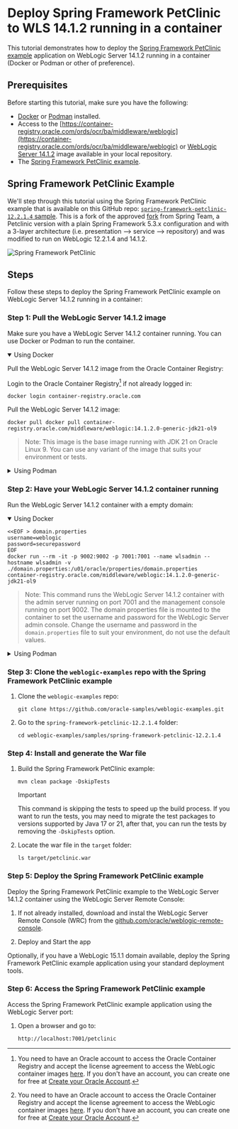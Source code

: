 # Deploy Spring Framework PetClinic to WLS 14.1.2 running in a container

This tutorial demonstrates how to deploy the [Spring Framework PetClinic example](/samples/spring-framework-petclinic-12.2.1.4/) application on WebLogic Server 14.1.2 running in a container (Docker or Podman or other of preference).

## Prerequisites

Before starting this tutorial, make sure you have the following:

- [Docker](https://docs.docker.com/get-docker/) or [Podman](https://podman.io/getting-started/installation) installed.
- Access to the [https://container-registry.oracle.com/ords/ocr/ba/middleware/weblogic](https://container-registry.oracle.com/ords/ocr/ba/middleware/weblogic) or [WebLogic Server 14.1.2](https://www.oracle.com/middleware/technologies/weblogic-server-installers-downloads.html) image available in your local repository.
- The [Spring Framework PetClinic example](/samples/spring-framework-petclinic-12.2.1.4/).

## Spring Framework PetClinic Example

We'll step through this tutorial using the Spring Framework PetClinic example that is available on this GitHub repo: [`spring-framework-petclinic-12.2.1.4` sample](../../../samples/spring-framework-petclinic-12.2.1.4/). This is a fork of the approved [fork](https://github.com/spring-petclinic/spring-framework-petclinic/tree/5.3.x) from Spring Team, a Petclinic version with a plain Spring Framework 5.3.x configuration and with a 3-layer architecture (i.e. presentation --> service --> repository) and was modified to run on WebLogic 12.2.1.4 and 14.1.2.

![Spring Framework PetClinic](https://cloud.githubusercontent.com/assets/838318/19727082/2aee6d6c-9b8e-11e6-81fe-e889a5ddfded.png)

## Steps

Follow these steps to deploy the Spring Framework PetClinic example on WebLogic Server 14.1.2 running in a container:

### Step 1: Pull the WebLogic Server 14.1.2 image

Make sure you have a WebLogic Server 14.1.2 container running. You can use Docker or Podman to run the container.

<details open>

<summary>Using Docker</summary>

Pull the WebLogic Server 14.1.2 image from the Oracle Container Registry:

  Login to the Oracle Container Registry[^ocrlogin] if not already logged in:

  ```shell
  docker login container-registry.oracle.com
  ```

  Pull the WebLogic Server 14.1.2 image:

  ```shell
  docker pull docker pull container-registry.oracle.com/middleware/weblogic:14.1.2.0-generic-jdk21-ol9
  ```

  > Note: This image is the base image running with JDK 21 on Oracle Linux 9. You can use any variant of the image that suits your environment or tests.

</details>

<details>

<summary>Using Podman</summary>

Pull the WebLogic Server 14.1.2 image from the Oracle Container Registry:

  Login to the Oracle Container Registry[^ocrlogin] if not already logged in:

  ```shell
  podman login container-registry.oracle.com
  ```

  Pull the WebLogic Server 14.1.2 image:

  ```shell
  podman pull docker pull container-registry.oracle.com/middleware/weblogic:14.1.2.0-generic-jdk21-ol9
  ```

  > Note: This image is the base image running with JDK 21 on Oracle Linux 9. You can use any variant of the image that suits your environment or tests.

</details>

### Step 2: Have your WebLogic Server 14.1.2 container running

Run the WebLogic Server 14.1.2 container with a empty domain:

<details open>

<summary>Using Docker</summary>

```shell
<<EOF > domain.properties
username=weblogic
password=securepassword
EOF
docker run --rm -it -p 9002:9002 -p 7001:7001 --name wlsadmin --hostname wlsadmin -v ./domain.properties:/u01/oracle/properties/domain.properties container-registry.oracle.com/middleware/weblogic:14.1.2.0-generic-jdk21-ol9
```

> Note: This command runs the WebLogic Server 14.1.2 container with the admin server running on port 7001 and the management console running on port 9002. The domain properties file is mounted to the container to set the username and password for the WebLogic Server admin console.
> Change the username and password in the `domain.properties` file to suit your environment, do not use the default values.

</details>

<details>

<summary>Using Podman</summary>

```shell
<<EOF > domain.properties
username=weblogic
password=securepassword
EOF
podman run --rm -it -p 9002:9002 -p 7001:7001 --name wlsadmin --hostname wlsadmin -v ./domain.properties:/u01/oracle/properties/domain.properties container-registry.oracle.com/middleware/weblogic:14.1.2.0-generic-jdk21-ol9
```

> Note: This command runs the WebLogic Server 14.1.2 container with the admin server running on port 7001 and the management console running on port 9002. The domain properties file is mounted to the container to set the username and password for the WebLogic Server admin console.
> Change the username and password in the `domain.properties` file to suit your environment, do not use the default values.

</details>

### Step 3: Clone the `weblogic-examples` repo with the Spring Framework PetClinic example

1. Clone the `weblogic-examples` repo:

    ```shell
    git clone https://github.com/oracle-samples/weblogic-examples.git
    ```

1. Go to the `spring-framework-petclinic-12.2.1.4` folder:

    ```shell
    cd weblogic-examples/samples/spring-framework-petclinic-12.2.1.4
    ```

### Step 4: Install and generate the War file

1. Build the Spring Framework PetClinic example:

    ```shell
    mvn clean package -DskipTests
    ```

    > [!IMPORTANT]
    > This command is skipping the tests to speed up the build process. If you want to run the tests, you may need to migrate the test packages to versions supported by Java 17 or 21, after that, you can run the tests by removing the `-DskipTests` option.

1. Locate the war file in the `target` folder:

    ```shell
    ls target/petclinic.war
    ```

### Step 5: Deploy the Spring Framework PetClinic example

Deploy the Spring Framework PetClinic example to the WebLogic Server 14.1.2 container using the WebLogic Server Remote Console:

1. If not already installed, download and instal the WebLogic Server Remote Console (WRC) from the [github.com/oracle/weblogic-remote-console](https://github.com/oracle/weblogic-remote-console/releases).

1. Deploy and Start the app

Optionally, if you have a WebLogic 15.1.1 domain available, deploy the Spring Framework PetClinic example application using your standard deployment tools.

### Step 6: Access the Spring Framework PetClinic example

Access the Spring Framework PetClinic example application using the WebLogic Server port:

1. Open a browser and go to:

    ```shell
    http://localhost:7001/petclinic
    ```

[^ocrlogin]: You need to have an Oracle account to access the Oracle Container Registry and accept the license agreement to access the WebLogic container images [here](https://container-registry.oracle.com/ords/ocr/ba/middleware/weblogic). If you don't have an account, you can create one for free at [Create your Oracle Account](https://profile.oracle.com/myprofile/account/create-account.jspx).

